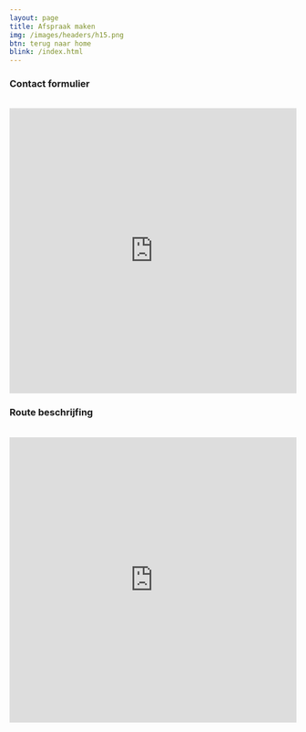 ```yaml
---
layout: page
title: Afspraak maken
img: /images/headers/h15.png
btn: terug naar home
blink: /index.html
---
```

<div class="container">
     <div class="col-md-6 col-sm-12">
	   <div>
	   <h3>Contact formulier</h3>
	   <br>
        <iframe style="float: left;" src="https://planner.garage.software/#/afspraken/4353343034373832/stap1" frameborder="0" width="100%" height="500vw" allowfullscreen="allowfullscreen"></iframe>
        <br>
	   </div>
     </div>
    <div class="col-md-6 col-sm-12">
     <div style="width: 100%; float: right;">
       <h3>Route beschrijfing</h3>
       <br>
       <iframe width="100%" height="500vw" src="https://maps.google.com/maps?width=100%&height=600&hl=nl&q=Michael%20Strogoffstraat%205%2C%207821%20AL%20Emmen+(Garage%20Jagt)&ie=UTF8&t=&z=14&iwloc=B&output=embed" frameborder="0" scrolling="no" marginheight="0" marginwidth="0"><a href="https://www.mapsdirections.info/nl/maak-een-google-map/">Maak een Google Map</a> van <a href="https://www.mapsdirections.info/nl/">Nederland Kaart</a></iframe>
       </div>
     </div>
</div>
